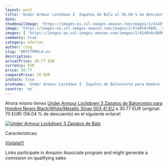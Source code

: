 ```yaml
---
layout: post
title: 'Under Armour Lockdown 3  Zapatos de Balo al 56.04 % de descuento'
date: 
thumbnailImage: 'https://images-eu.ssl-images-amazon.com/images/I/4140tArKB9L._SL200_.jpg'
image: 'https://images-eu.ssl-images-amazon.com/images/I/4140tArKB9L._SL200_.jpg'
images: [ 'https://images-eu.ssl-images-amazon.com/images/I/4140tArKB9L._SL200_.jpg' ]
comments: true
category: ofertas
author: ring
slug: 'B07CTPMFL4-es'
description:
actualPrice: 30.77 EUR
currency: EUR
price: 30.77
comparePrice: 70 EUR
inStock: true
prodname: 'Under Armour Lockdown 3  Zapatos de Baloncesto para Hombre  Negro  Black/White/Metallic Silver 003   41 EU'
country: 'es'
---
```


Ahora mismo tienes [Under Armour Lockdown 3  Zapatos de Baloncesto para Hombre  Negro  Black/White/Metallic Silver 003   41 EU](https://www.amazon.es/dp/B07CTPMFL4/?tag=tolees-21) a 30.77 EUR (original: 70 EUR) (56.04 %  de descuento) en el siguiente enlace!

[![Under Armour Lockdown 3  Zapatos de Balo](https://images-eu.ssl-images-amazon.com/images/I/4140tArKB9L._SL200_.jpg)](https://www.amazon.es/dp/B07CTPMFL4/?tag=tolees-21)

Características:


[Visítala!!!](https://www.amazon.es/dp/B07CTPMFL4/?tag=tolees-21)

Links participate in Amazon Associate program and might generate a comission on qualifying sales
